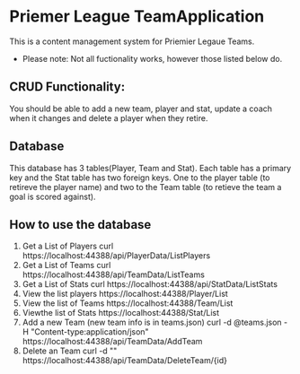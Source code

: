 # Priemer League TeamApplication 
This is a content management system for Priemier Legaue Teams.
- Please note: Not all fuctionality works, however those listed below do.

## CRUD Functionality:
You should be able to add a new team, player and stat, update a coach when it changes and delete a player when they retire. 

## Database
This database has 3 tables(Player, Team and Stat). Each table has a primary key and the Stat table has two foreign keys. One to the player table (to retireve the player name) and two to the Team table (to retieve the team a goal is scored against).

## How to use the database
 1. Get a List of Players curl https://localhost:44388/api/PlayerData/ListPlayers
 2. Get a List of Teams curl https://localhost:44388/api/TeamData/ListTeams
 3. Get a List of Stats curl https://localhost:44388/api/StatData/ListStats
 4. View the list players https://localhost:44388/Player/List
 5. View the list of Teams https://localhost:44388/Team/List
 6. Viewthe list of Stats https://localhost:44388/Stat/List
 7. Add a new Team (new team info is in teams.json) curl -d @teams.json -H "Content-type:application/json" https://localhost:44388/api/TeamData/AddTeam
 8. Delete an Team curl -d "" https://localhost:44388/api/TeamData/DeleteTeam/{id}





